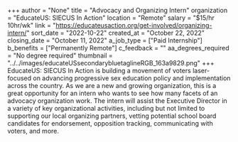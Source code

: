 +++
author = "None"
title = "Advocacy and Organizing Intern"
organization = "EducateUS: SIECUS In Action"
location = "Remote"
salary = "$15/hr 10hr/wk"
link = "https://educateusaction.org/get-involved/organizing-intern/"
sort_date = "2022-10-22"
created_at = "October 22, 2022"
closing_date = "October 11, 2022"
a_job_type = ["Paid Internship"]
b_benefits = ["Permanently Remote"]
c_feedback = ""
aa_degrees_required = "No degree required"
thumbnail = "../../images/educateUSsecondarybluetaglineRGB_163a9829.png"
+++
EducateUS: SIECUS In Action is building a movement of voters laser-focused on advancing progressive sex education policy and implementation across the country. As we are a new and growing organization, this is a great opportunity for an intern who wants to see how many facets of an advocacy organization work. The intern will assist the Executive Director in a variety of key organizational activities, including but not limited to supporting our local organizing partners, vetting potential school board candidates for endorsement, opposition tracking, communicating with voters, and more.  